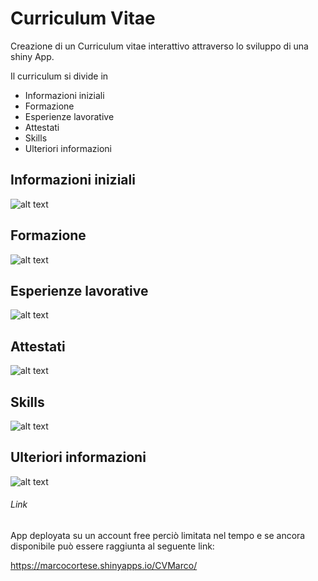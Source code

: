 # Curriculum Vitae
Creazione di un Curriculum vitae interattivo attraverso lo sviluppo di una shiny App.

Il curriculum si divide in

* Informazioni iniziali
* Formazione
* Esperienze lavorative
* Attestati
* Skills
* Ulteriori informazioni
  
## Informazioni iniziali

![alt text](https://raw.githubusercontent.com/MarCortese/CVSHINY/master/CVSHINY/Screen/1_info.jpg)

## Formazione

![alt text](https://raw.githubusercontent.com/MarCortese/CVSHINY/master/CVSHINY/Screen/2_form.jpg)

## Esperienze lavorative

![alt text](https://raw.githubusercontent.com/MarCortese/CVSHINY/master/CVSHINY/Screen/3_lav.jpg)

## Attestati

![alt text](https://raw.githubusercontent.com/MarCortese/CVSHINY/master/CVSHINY/Screen/4_att.jpg)

## Skills

![alt text](https://raw.githubusercontent.com/MarCortese/CVSHINY/master/CVSHINY/Screen/5_skill.jpg)

## Ulteriori informazioni

![alt text](https://raw.githubusercontent.com/MarCortese/CVSHINY/master/CVSHINY/Screen/6_altro.jpg)



###### Link

App deployata su un account free perciò limitata nel tempo e se ancora disponibile può essere raggiunta al seguente link:

https://marcocortese.shinyapps.io/CVMarco/
